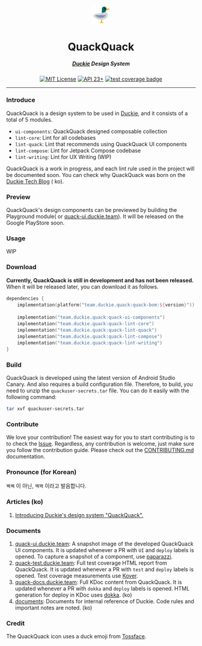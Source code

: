 <p align="center">
  <img src="./assets/toss-duck.svg" width="10%" alt="duck" />
</p>
<h1 align="center">QuackQuack</h1>
<h5 align="center"><a href="https://github.com/sungbinland/duckie">Duckie</a> Design System</h5>
<p align="center">
  <a href="LICENSE"><img alt="MIT License" src="https://img.shields.io/badge/License-MIT-blue"/></a>
  <a href="https://developer.android.com/about/versions/marshmallow"><img alt="API 23+" src="https://img.shields.io/badge/API-23%2B-brightgreen.svg"/></a>
  <a href="https://codecov.io/gh/sungbinland/duckie-quack-quack" > <img alt="test coverage badge" src="https://codecov.io/gh/sungbinland/duckie-quack-quack/branch/develop/graph/badge.svg?token=ACRJ1R22YD"/></a>
</p>

---

### Introduce

QuackQuack is a design system to be used in [Duckie](https://github.com/sungbinland/duckie-android),
and it consists of a total of 5 modules.

- `ui-components`: QuackQuack designed composable collection
- `lint-core`: Lint for all codebases
- `lint-quack`: Lint that recommends using QuackQuack UI components
- `lint-compose`: Lint for Jetpack Compose codebase
- `lint-writing`:  Lint for UX Writing (WIP)

QuackQuack is a work in progress, and each lint rule used in the project will be documented soon.
You can check why QuackQuack was born on
the [Duckie Tech Blog](https://medium.com/duckie-stories/%EB%8D%95%ED%82%A4%EC%9D%98-%EB%94%94%EC%9E%90%EC%9D%B8-%EC%8B%9C%EC%8A%A4%ED%85%9C-%EA%BD%A5%EA%BD%A5-%EC%9D%84-%EC%86%8C%EA%B0%9C%ED%95%A9%EB%8B%88%EB%8B%A4-59d962c4bf7) (
ko).

### Preview

QuackQuack's design components can be previewed by building the Playground module(
or [quack-ui.duckie.team](https://quack-ui.duckie.team/)). It will be released on the Google
PlayStore soon.

### Usage

WIP

### Download

**Currently, QuackQuack is still in development and has not been released.** When it will be
released later, you can download it as follows.

```kotlin
dependencies {
    implementation(platform("team.duckie.quack:quack-bom:${version}"))

    implementation("team.duckie.quack:quack-ui-components")
    implementation("team.duckie.quack:quack-lint-core")
    implementation("team.duckie.quack:quack-lint-quack")
    implementation("team.duckie.quack:quack-lint-compose")
    implementation("team.duckie.quack:quack-lint-writing")
}
```

### Build

QuackQuack is developed using the latest version of Android Studio Canary. And also requires a build
configuration file. Therefore, to build, you need to unzip the `quackuser-secrets.tar` file. You can
do it easily with the following command:

```bash
tar xvf quackuser-secrets.tar
```

### Contribute

We love your contribution! The easiest way for you to start contributing is to to check
the [Issue](https://github.com/sungbinland/duckie-quack-quack/issues). Regardless, any contribution
is welcome, just make sure you follow the contribution guide. Please check out
the [CONTRIBUTING.md](.github/CONTRIBUTING.md) documentation.

### Pronounce (for Korean)

`꿱꿱` 이 아닌, `꽥꽥` 이라고 발음합니다.

### Articles (ko)

1. [Introducing Duckie's design system "QuackQuack".](https://blog.duckie.team/%EB%8D%95%ED%82%A4%EC%9D%98-%EB%94%94%EC%9E%90%EC%9D%B8-%EC%8B%9C%EC%8A%A4%ED%85%9C-%EA%BD%A5%EA%BD%A5-%EC%9D%84-%EC%86%8C%EA%B0%9C%ED%95%A9%EB%8B%88%EB%8B%A4-59d962c4bf7)

### Documents

1. [quack-ui.duckie.team](https://quack-ui.duckie.team/): A snapshot image of the developed
   QuackQuack UI components. It is updated whenever a PR with `UI` and `deploy` labels is opened. To
   capture a snapshot of a component, use [paparazzi](https://github.com/cashapp/paparazzi).
2. [quack-test.duckie.team](https://quack-test.duckie.team/): Full test coverage HTML report from
   QuackQuack. It is updated whenever a PR with `test` and `deploy` labels is opened. Test coverage
   measurements use [Kover](https://github.com/Kotlin/kotlinx-kover).
3. [quack-docs.duckie.team](https://quack-docs.duckie.team/): Full KDoc content from QuackQuack. It
   is updated whenever a PR with `dokka` and `deploy` labels is opened. HTML generation for deploy
   in KDoc uses [dokka](https://github.com/Kotlin/dokka). (ko)
4. [documents](/documents): Documents for internal reference of Duckie. Code rules and important
   notes are noted. (ko)

### Credit

The QuackQuack icon uses a duck emoji from [Tossface](https://toss.im/tossface).
